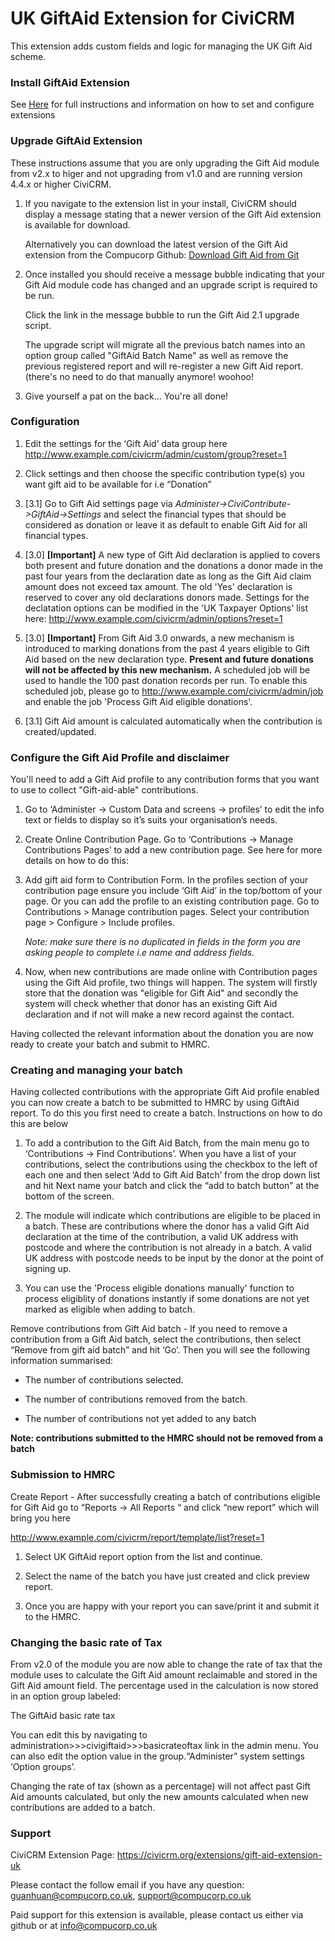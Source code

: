 # UK GiftAid Extension for CiviCRM

This extension adds custom fields and logic for managing the UK Gift Aid scheme.

### Install GiftAid Extension
See [Here](https://docs.civicrm.org/sysadmin/en/latest/customize/extensions/ "CiviCRM Extensions Installation") for full instructions and information on how to set and configure extensions

### Upgrade GiftAid Extension
These instructions assume that you are only upgrading the Gift Aid module from v2.x to higer and not upgrading from v1.0 and are running version 4.4.x or higher CiviCRM.

1. If you navigate to the extension list in your install, CiviCRM should display a message stating that a newer version of the Gift Aid extension is available for download.

   Alternatively you can download the latest version of the Gift Aid extension from the Compucorp Github: [Download Gift Aid from Git](https://github.com/compucorp/uk.co.compucorp.civicrm.giftaid "GiftAid Github")

2. Once installed you should receive a message bubble indicating that your Gift Aid module code has changed and an upgrade script is required to be run.

   Click the link in the message bubble to run the Gift Aid 2.1 upgrade script.

   The upgrade script will migrate all the previous batch names into an option group called "GiftAid Batch Name" as well as remove the previous registered report and will re-register a new Gift Aid report. (there's no need to do that manually anymore! woohoo!

3. Give yourself a pat on the back... You're all done!

### Configuration

1. Edit the settings for the ‘Gift Aid’ data group here http://www.example.com/civicrm/admin/custom/group?reset=1

2. Click settings and then choose the specific contribution type(s) you want gift aid to be available for i.e “Donation”

3. [3.1] Go to Gift Aid settings page via *Administer->CiviContribute->GiftAid->Settings* and select the financial types that should be considered as donation or leave it as default to enable Gift Aid for all financial types.

4. [3.0] **[Important]** A new type of Gift Aid declaration is applied to covers both present and future donation and the donations a donor made in the past four years from the declaration date as long as the Gift Aid claim amount does not exceed tax amount. The old 'Yes' declaration is reserved to cover any old declarations donors made. Settings for the declatation options can be modified in the 'UK Taxpayer Options' list here: http://www.example.com/civicrm/admin/options?reset=1

5. [3.0] **[Important]** From Gift Aid 3.0 onwards, a new mechanism is introduced to marking donations from the past 4 years eligible to Gift Aid based on the new declaration type. **Present and future donations will not be affected by this new mechanism.** A scheduled job will be used to handle the 100 past donation records per run. To enable this scheduled job, please go to http://www.example.com/civicrm/admin/job and enable the job 'Process Gift Aid eligible donations'.

6. [3.1] Gift Aid amount is calculated automatically when the contribution is created/updated.


### Configure the Gift Aid Profile and disclaimer

You'll need to add a Gift Aid profile to any contribution forms that you want to use to collect "Gift-aid-able" contributions.

1. Go to ‘Administer -> Custom Data and screens -> profiles’ to edit the info text or fields to display so it’s suits your organisation’s needs.

2. Create Online Contribution Page. Go to ‘Contributions -> Manage Contributions Pages’ to add a new contribution page. See here for more details on how to do this:

3. Add gift aid form to Contribution Form. In the profiles section of your contribution page ensure you include ‘Gift Aid’ in the top/bottom of your page. Or you can add the profile to an existing contribution page. Go to Contributions > Manage contribution pages. Select your contribution page > Configure > Include profiles.

   *Note: make sure there is no duplicated in fields in the form you are asking people to complete i.e name and address fields.*

4. Now, when new contributions are made online with Contribution pages using the Gift Aid profile, two things will happen. The system will firstly store that the donation was "eligible for Gift Aid" and secondly the system will check whether that donor has an existing Gift Aid declaration and if not will make a new record against the contact.

Having collected the relevant information about the donation you are now ready to create your batch and submit to HMRC.

### Creating and managing your batch

Having collected contributions with the appropriate Gift Aid profile enabled you can now create a batch to be submitted to HMRC by using GiftAid report. To do this you first need to create a batch. Instructions on how to do this are below

1. To add a contribution to the Gift Aid Batch, from the main menu go to ‘Contributions -> Find Contributions’. When you have a list of your contributions, select the contributions using the checkbox to the left of each one and then select ‘Add to Gift Aid Batch’ from the drop down list and hit Next name your batch and click the “add to batch button” at the bottom of the screen.

2. The module will indicate which contributions are eligible to be placed in a batch. These are contributions where the donor has a valid Gift Aid declaration at the time of the contribution, a valid UK address with postcode and where the contribution is not already in a batch. A valid UK address with postcode needs to be input by the donor at the point of signing up.

3. You can use the 'Process eligible donations manually' function to process eligiblity of donations instantly if some donations are not yet marked as eligible when adding to batch.


Remove contributions from Gift Aid batch - If you need to remove a contribution from a Gift Aid batch, select the contributions, then select “Remove from gift aid batch” and hit ‘Go’. Then you will see the following information summarised:

* The number of contributions selected.

* The number of contributions removed from the batch.

* The number of contributions not yet added to any batch

**Note: contributions submitted to the HMRC should not be removed from a batch**

### Submission to HMRC

Create Report - After successfully creating a batch of contributions eligible for Gift Aid go to “Reports -> All Reports “ and click “new report” which will bring you here

http://www.example.com/civicrm/report/template/list?reset=1

1. Select  UK GiftAid report option from the list and continue.

2. Select the name of the batch you have just created and click preview report.

3. Once you are happy with your report you can save/print it and submit it to the HMRC.

### Changing the basic rate of Tax
From v2.0 of the module you are now able to change the rate of tax that the module uses to calculate the Gift Aid amount reclaimable and stored in the Gift Aid amount field. The percentage used in the calculation is now stored in an option group labeled:

The GiftAid basic rate tax

You can edit this by navigating to administration>>>civigiftaid>>>basicrateoftax link in the admin menu. You can also edit the option value in the group.“Administer” system settings ‘Option groups’.

Changing the rate of tax (shown as a percentage) will not affect past Gift Aid amounts calculated, but only the new amounts calculated when new contributions are added to a batch.

### Support
CiviCRM Extension Page: https://civicrm.org/extensions/gift-aid-extension-uk

Please contact the follow email if you have any question:
<guanhuan@compucorp.co.uk>, <support@compucorp.co.uk>

Paid support for this extension is available, please contact us either via github or at <info@compucorp.co.uk>

